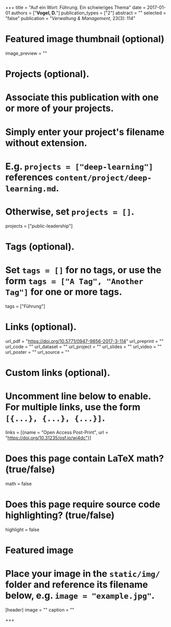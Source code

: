 +++
title = "Auf ein Wort: Führung. Ein schwieriges Thema"
date = 2017-01-01
authors = ["**Vogel, D.**"]
publication_types = ["2"]
abstract = ""
selected = "false"
publication = "*Verwaltung & Management*, 23(3): 114"

# Featured image thumbnail (optional)
image_preview = ""


# Projects (optional).
#   Associate this publication with one or more of your projects.
#   Simply enter your project's filename without extension.
#   E.g. `projects = ["deep-learning"]` references `content/project/deep-learning.md`.
#   Otherwise, set `projects = []`.
projects = ["public-leadership"]

# Tags (optional).
#   Set `tags = []` for no tags, or use the form `tags = ["A Tag", "Another Tag"]` for one or more tags.
tags = ["Führung"]

# Links (optional).
url_pdf = "https://doi.org/10.5771/0947-9856-2017-3-114"
url_preprint = ""
url_code = ""
url_dataset = ""
url_project = ""
url_slides = ""
url_video = ""
url_poster = ""
url_source = ""

# Custom links (optional).
#   Uncomment line below to enable. For multiple links, use the form `[{...}, {...}, {...}]`.
links = [{name = "Open Access Post-Print", url = "https://doi.org/10.31235/osf.io/wj4dc"}]

# Does this page contain LaTeX math? (true/false)
math = false

# Does this page require source code highlighting? (true/false)
highlight = false

# Featured image
# Place your image in the `static/img/` folder and reference its filename below, e.g. `image = "example.jpg"`.
[header]
image = ""
caption = ""

+++

